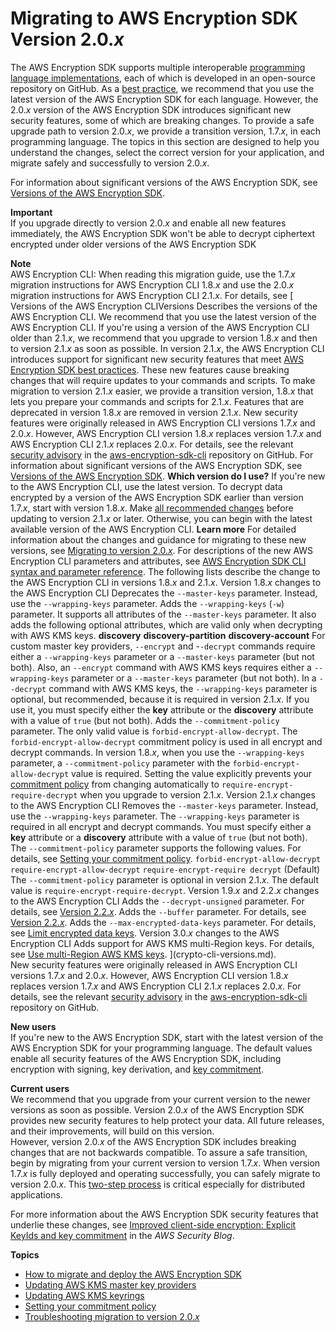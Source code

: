# Migrating to AWS Encryption SDK Version 2\.0\.*x*<a name="migration"></a>

The AWS Encryption SDK supports multiple interoperable [programming language implementations](programming-languages.md), each of which is developed in an open\-source repository on GitHub\. As a [best practice](best-practices.md), we recommend that you use the latest version of the AWS Encryption SDK for each language\. However, the 2\.0\.*x* version of the AWS Encryption SDK introduces significant new security features, some of which are breaking changes\. To provide a safe upgrade path to version 2\.0\.*x*, we provide a transition version, 1\.7\.*x*, in each programming language\. The topics in this section are designed to help you understand the changes, select the correct version for your application, and migrate safely and successfully to version 2\.0\.*x*\.

For information about significant versions of the AWS Encryption SDK, see [Versions of the AWS Encryption SDK](about-versions.md)\.

**Important**  
If you upgrade directly to version 2\.0\.*x* and enable all new features immediately, the AWS Encryption SDK won't be able to decrypt ciphertext encrypted under older versions of the AWS Encryption SDK

**Note**  
AWS Encryption CLI: When reading this migration guide, use the 1\.7\.*x* migration instructions for AWS Encryption CLI 1\.8\.*x* and use the 2\.0\.*x* migration instructions for AWS Encryption CLI 2\.1\.*x*\. For details, see [ Versions of the AWS Encryption CLIVersions  Describes the versions of the AWS Encryption CLI\.   We recommend that you use the latest version of the AWS Encryption CLI\. If you're using a version of the AWS Encryption CLI older than 2\.1\.*x*, we recommend that you upgrade to version 1\.8\.*x* and then to version 2\.1\.*x* as soon as possible\. In version 2\.1\.*x*, the AWS Encryption CLI introduces support for significant new security features that meet [AWS Encryption SDK best practices](best-practices.md)\. These new features cause breaking changes that will require updates to your commands and scripts\. To make migration to version 2\.1\.*x* easier, we provide a transition version, 1\.8\.*x* that lets you prepare your commands and scripts for 2\.1\.*x*\. Features that are deprecated in version 1\.8\.*x* are removed in version 2\.1\.*x*\. New security features were originally released in AWS Encryption CLI versions 1\.7\.*x* and 2\.0\.*x*\. However, AWS Encryption CLI version 1\.8\.*x* replaces version 1\.7\.*x* and AWS Encryption CLI 2\.1\.*x* replaces 2\.0\.*x*\. For details, see the relevant [security advisory](https://github.com/aws/aws-encryption-sdk-cli/security/advisories/GHSA-2xwp-m7mq-7q3r) in the [aws\-encryption\-sdk\-cli](https://github.com/aws/aws-encryption-sdk-cli/) repository on GitHub\. For information about significant versions of the AWS Encryption SDK, see [Versions of the AWS Encryption SDK](about-versions.md)\. **Which version do I use?** If you're new to the AWS Encryption CLI, use the latest version\. To decrypt data encrypted by a version of the AWS Encryption SDK earlier than version 1\.7\.*x*, start with version 1\.8\.*x*\. Make [all recommended changes](migration-guide.md) before updating to version 2\.1\.*x* or later\. Otherwise, you can begin with the latest available version of the AWS Encryption CLI\. **Learn more**   For detailed information about the changes and guidance for migrating to these new versions, see [Migrating to version 2\.0\.*x*](migration.md)\.   For descriptions of the new AWS Encryption CLI parameters and attributes, see [AWS Encryption SDK CLI syntax and parameter reference](crypto-cli-reference.md)\.   The following lists describe the change to the AWS Encryption CLI in versions 1\.8\.*x* and 2\.1\.*x*\.  Version 1\.8\.*x* changes to the AWS Encryption CLI    Deprecates the `--master-keys` parameter\. Instead, use the `--wrapping-keys` parameter\.   Adds the `--wrapping-keys` \(`-w`\) parameter\. It supports all attributes of the `--master-keys` parameter\. It also adds the following optional attributes, which are valid only when decrypting with AWS KMS keys\.   **discovery**   **discovery\-partition**   **discovery\-account**   For custom master key providers, `--encrypt` and \-`-decrypt` commands require either a `--wrapping-keys` parameter or a `--master-keys` parameter \(but not both\)\. Also, an `--encrypt` command with AWS KMS keys requires either a `--wrapping-keys` parameter or a `--master-keys` parameter \(but not both\)\.  In a `--decrypt` command with AWS KMS keys, the `--wrapping-keys` parameter is optional, but recommended, because it is required in version 2\.1\.*x*\. If you use it, you must specify either the **key** attribute or the **discovery** attribute with a value of `true` \(but not both\)\.   Adds the `--commitment-policy` parameter\. The only valid value is `forbid-encrypt-allow-decrypt`\. The `forbid-encrypt-allow-decrypt` commitment policy is used in all encrypt and decrypt commands\. In version 1\.8\.*x*, when you use the `--wrapping-keys` parameter, a `--commitment-policy` parameter with the `forbid-encrypt-allow-decrypt` value is required\. Setting the value explicitly prevents your [commitment policy](concepts.md#commitment-policy) from changing automatically to `require-encrypt-require-decrypt` when you upgrade to version 2\.1\.*x*\.     Version 2\.1\.*x* changes to the AWS Encryption CLI    Removes the `--master-keys` parameter\. Instead, use the `--wrapping-keys` parameter\.   The `--wrapping-keys` parameter is required in all encrypt and decrypt commands\. You must specify either a **key** attribute or a **discovery** attribute with a value of `true` \(but not both\)\.   The `--commitment-policy` parameter supports the following values\. For details, see [Setting your commitment policy](migrate-commitment-policy.md)\.   `forbid-encrypt-allow-decrypt`   `require-encrypt-allow-decrypt`   `require-encrypt-require decrypt` \(Default\)     The `--commitment-policy` parameter is optional in version 2\.1\.*x*\. The default value is `require-encrypt-require-decrypt`\.     Version 1\.9\.*x* and 2\.2\.*x* changes to the AWS Encryption CLI    Adds the `--decrypt-unsigned` parameter\. For details, see [Version 2\.2\.*x*](about-versions.md#version2.2.x)\.   Adds the `--buffer` parameter\. For details, see [Version 2\.2\.*x*](about-versions.md#version2.2.x)\.   Adds the `--max-encrypted-data-keys` parameter\. For details, see [Limit encrypted data keys](configure.md#config-limit-keys)\.     Version 3\.0\.*x* changes to the AWS Encryption CLI   Adds support for AWS KMS multi\-Region keys\. For details, see [Use multi\-Region AWS KMS keys](configure.md#config-mrks)\.   ](crypto-cli-versions.md)\.  
New security features were originally released in AWS Encryption CLI versions 1\.7\.*x* and 2\.0\.*x*\. However, AWS Encryption CLI version 1\.8\.*x* replaces version 1\.7\.*x* and AWS Encryption CLI 2\.1\.*x* replaces 2\.0\.*x*\. For details, see the relevant [security advisory](https://github.com/aws/aws-encryption-sdk-cli/security/advisories/GHSA-2xwp-m7mq-7q3r) in the [aws\-encryption\-sdk\-cli](https://github.com/aws/aws-encryption-sdk-cli/) repository on GitHub\.

**New users**  
If you're new to the AWS Encryption SDK, start with the latest version of the AWS Encryption SDK for your programming language\. The default values enable all security features of the AWS Encryption SDK, including encryption with signing, key derivation, and [key commitment](concepts.md#key-commitment)\.

**Current users**  
We recommend that you upgrade from your current version to the newer versions as soon as possible\. Version 2\.0\.*x* of the AWS Encryption SDK provides new security features to help protect your data\. All future releases, and their improvements, will build on this version\.  
However, version 2\.0\.*x* of the AWS Encryption SDK includes breaking changes that are not backwards compatible\. To assure a safe transition, begin by migrating from your current version to version 1\.7\.*x*\. When version 1\.7\.*x* is fully deployed and operating successfully, you can safely migrate to version 2\.0\.*x*\. This [two\-step process](migration-guide.md) is critical especially for distributed applications\.

For more information about the AWS Encryption SDK security features that underlie these changes, see [Improved client\-side encryption: Explicit KeyIds and key commitment](http://aws.amazon.com/blogs/security/improved-client-side-encryption-explicit-keyids-and-key-commitment/) in the *AWS Security Blog*\.

**Topics**
+ [How to migrate and deploy the AWS Encryption SDK](migration-guide.md)
+ [Updating AWS KMS master key providers](migrate-mkps-v2.md)
+ [Updating AWS KMS keyrings](migrate-keyrings-v2.md)
+ [Setting your commitment policy](migrate-commitment-policy.md)
+ [Troubleshooting migration to version 2\.0\.*x*](troubleshooting-migration.md)